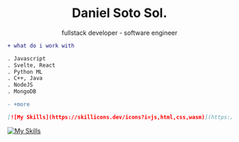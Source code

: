 <h1 align="center">Daniel Soto Sol.</h1>
<p align="center">fullstack developer - software engineer

```diff
+ what do i work with

. Javascript
. Svelte, React
. Python ML
. C++, Java
. NodeJS
. MongoDB

- +more

```

```md
[![My Skills](https://skillicons.dev/icons?i=js,html,css,wasm)](https://skillicons.dev)
```

[![My Skills](https://skillicons.dev/icons?i=js,html,css,wasm)](https://skillicons.dev)